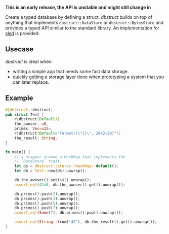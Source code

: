 **This is an early release, the API is unstable and might still change in**

Create a typed database by defining a struct. *dbstruct* builds on top of anything that implements `dbstruct::DataStore` or `dbstruct::BytesStore` and provides a typed API similar to the standard library. An implementation for [sled](https://crates.io/crates/sled) is provided. 

## Usecase
*dbstruct* is ideal when:
- writing a simple app that needs some fast data storage.
- quickly getting a storage layer done when prototyping a system that you can later replace.

## Example
```rust
#[dbstruct::dbstruct]
pub struct Test {
    #[dbstruct(Default)]
    the_awnser: u8,
	primes: Vec<u32>,
	#[dbstruct(Default="format!(\"{}\", 20+2+20)")]
	the_result: String,
}

fn main() {
	// a wrapper around a HashMap that implements the 
	// `DataStore` trait
    let ds = dbstruct::stores::HashMap::default();
    let db = Test::new(ds).unwrap();

    db.the_awnser().set(&42).unwrap();
    assert_eq!(42u8, db.the_awnser().get().unwrap());

	db.primes().push(2).unwrap();
	db.primes().push(3).unwrap();
	db.primes().push(5).unwrap();
	db.primes().push(7).unwrap();
	assert_eq!(Some(7), db.primes().pop().unwrap());

	assert_eq!(String::from("42"), db.the_result().get().unwrap());
}
```
